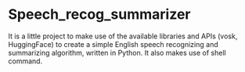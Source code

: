 # Speech_recog_summarizer
It is a little project to make use of the available libraries and APIs (vosk, HuggingFace) to create a simple English speech recognizing and summarizing algorithm, written in Python. It also makes use of shell command.
